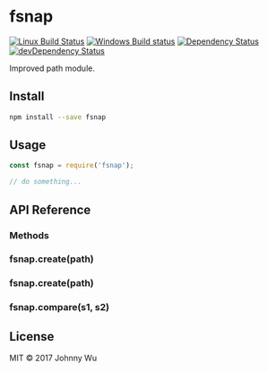 # fsnap

[![Linux Build Status](https://travis-ci.org/electron-utils/fsnap.svg?branch=master)](https://travis-ci.org/electron-utils/fsnap)
[![Windows Build status](https://ci.appveyor.com/api/projects/status/i80hkk2bea8xbv9j?svg=true)](https://ci.appveyor.com/project/jwu/fsnap)
[![Dependency Status](https://david-dm.org/electron-utils/fsnap.svg)](https://david-dm.org/electron-utils/fsnap)
[![devDependency Status](https://david-dm.org/electron-utils/fsnap/dev-status.svg)](https://david-dm.org/electron-utils/fsnap#info=devDependencies)

Improved path module.

## Install

```bash
npm install --save fsnap
```

## Usage

```javascript
const fsnap = require('fsnap');

// do something...
```

## API Reference

### Methods

### fsnap.create(path)

### fsnap.create(path)

### fsnap.compare(s1, s2)

## License

MIT © 2017 Johnny Wu
